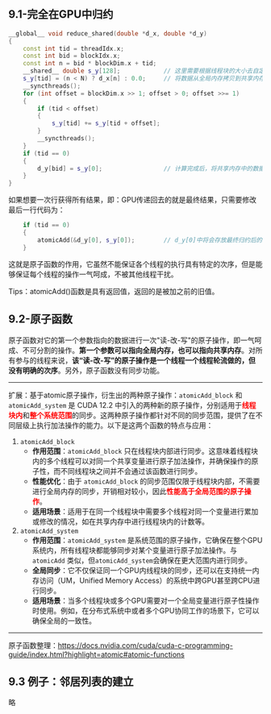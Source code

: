 
## 9.1-完全在GPU中归约

```cpp
__global__ void reduce_shared(double *d_x, double *d_y)
{
    const int tid = threadIdx.x;
    const int bid = blockIdx.x;
    const int n = bid * blockDim.x + tid;
    __shared__ double s_y[128];            // 这里需要根据线程块的大小去自定义
    s_y[tid] = (n < N) ? d_x[n] : 0.0;     // 将数据从全局内存拷贝到共享内存中（可能是合并访问的）
    __syncthreads();
    for (int offset = blockDim.x >> 1; offset > 0; offset >>= 1)
    {
        if (tid < offset)
        {
            s_y[tid] += s_y[tid + offset];
        }
        __syncthreads();
    }
    if (tid == 0)
    {
        d_y[bid] = s_y[0];                 // 计算完成后，将共享内存中的数据，及时拷贝到全局内存中
    }
}
```

如果想要一次行获得所有结果，即：GPU传递回去的就是最终结果，只需要修改最后一行代码为：

```cpp
	if (tid == 0)
	{
		atomicAdd(&d_y[0], s_y[0]);        // d_y[0]中将会存放最终归约后的结果
	}
```

这就是原子函数的作用，它虽然不能保证各个线程的执行具有特定的次序，但是能够保证每个线程的操作一气呵成，不被其他线程干扰。

Tips：atomicAdd()函数是具有返回值，返回的是被加之前的旧值。

## 9.2-原子函数

原子函数对它的第一个参数指向的数据进行一次"读-改-写"的原子操作，即一气呵成、不可分割的操作。**第一个参数可以指向全局内存，也可以指向共享内存**。对所有参与的线程来说，**该“读-改-写”的原子操作是一个线程一个线程轮流做的，但没有明确的次序**。另外，原子函数没有同步功能。

---

扩展：基于atomic原子操作，衍生出的两种原子操作：`atomicAdd_block` 和 `atomicAdd_system` 是 CUDA 12.2 中引入的两种新的原子操作，分别适用于<font color='red'><b>线程块内</b></font>和<font color='red'><b>整个系统范围</b></font>的同步。这两种原子操作都针对不同的同步范围，提供了在不同层级上执行加法操作的能力。以下是这两个函数的特点与应用：

1. `atomicAdd_block`
	- **作用范围**：`atomicAdd_block` 只在线程块内部进行同步。这意味着线程块内的多个线程可以对同一个共享变量进行原子加法操作，并确保操作的原子性，而不同线程块之间并不会通过该函数进行同步。
	- **性能优化**：由于 `atomicAdd_block` 的同步范围仅限于线程块内部，不需要进行全局内存的同步，开销相对较小，因此<font color='red'><b>性能高于全局范围的原子操作</b></font>。
	- **适用场景**：适用于在同一个线程块中需要多个线程对同一个变量进行累加或修改的情况，如在共享内存中进行线程块内的计数等。
2. `atomicAdd_system`
	- **作用范围**：`atomicAdd_system` 是系统范围的原子操作，它确保在整个GPU系统内，所有线程块都能够同步对某个变量进行原子加法操作。与 `atomicAdd` 类似，但`atomicAdd_system`会确保在更大范围内进行同步。
	- **全局同步**：它不仅保证同一个GPU内线程块的同步，还可以在支持统一内存访问（UM，Unified Memory Access）的系统中跨GPU甚至跨CPU进行同步。
	- **适用场景**：当多个线程块或多个GPU需要对一个全局变量进行原子性操作时使用。例如，在分布式系统中或者多个GPU协同工作的场景下，它可以确保全局的一致性。

---

原子函数整理：https://docs.nvidia.com/cuda/cuda-c-programming-guide/index.html?highlight=atomic#atomic-functions


## 9.3 例子：邻居列表的建立

略
